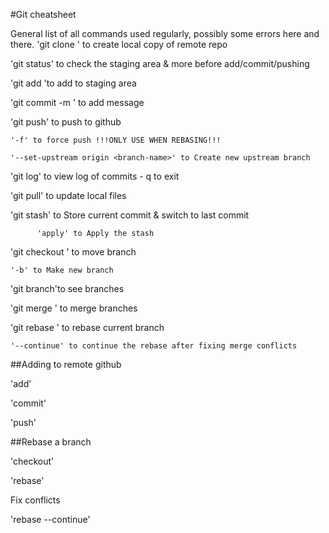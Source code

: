 #Git cheatsheet

General list of all commands used regularly, possibly some errors here and there.
'git clone <repo link>' to create local copy of remote repo 

'git status' to check the staging area & more before add/commit/pushing

'git add <file>'to add to staging area

'git commit -m <message>' to add message

'git push' to push to github

    '-f' to force push !!!ONLY USE WHEN REBASING!!!

    '--set-upstream origin <branch-name>' to Create new upstream branch

'git log' to view log of commits - q to exit

'git pull' to update local files

'git stash' to Store current commit & switch to last commit

          'apply' to Apply the stash

'git checkout <branch-name>' to move branch

    '-b' to Make new branch

'git branch'to see branches

'git merge <brange-name>' to merge branches

'git rebase <new-base>' to rebase current branch

    '--continue' to continue the rebase after fixing merge conflicts


##Adding to remote github

'add'

'commit'

'push'

##Rebase a branch

'checkout' 

'rebase'

Fix conflicts

'rebase --continue'